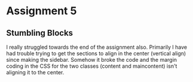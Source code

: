 # Assignment 5 #

## Stumbling Blocks ##
I really struggled towards the end of the assignment also. Primarily I have had trouble trying to get the sections to align in the center (vertical align) since making the sidebar. Somehow it broke the code and the margin coding in the CSS for the two classes (content and maincontent) isn't aligning it to the center.